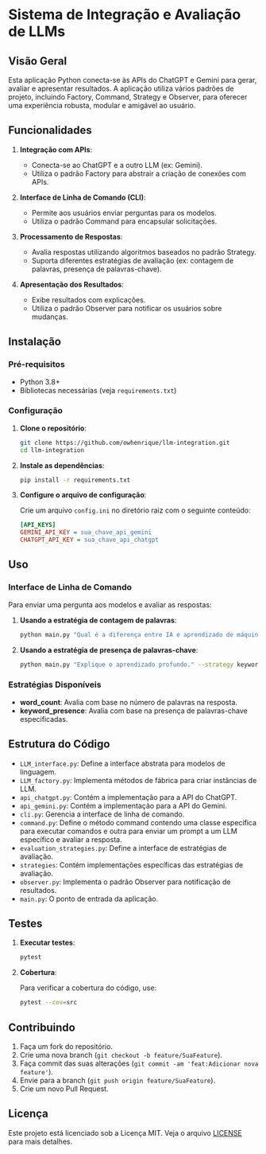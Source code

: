 # Sistema de Integração e Avaliação de LLMs

## Visão Geral

Esta aplicação Python conecta-se às APIs do ChatGPT e Gemini para gerar, avaliar e apresentar resultados. A aplicação utiliza vários padrões de projeto, incluindo Factory, Command, Strategy e Observer, para oferecer uma experiência robusta, modular e amigável ao usuário.

## Funcionalidades

1. **Integração com APIs**:
   - Conecta-se ao ChatGPT e a outro LLM (ex: Gemini).
   - Utiliza o padrão Factory para abstrair a criação de conexões com APIs.

2. **Interface de Linha de Comando (CLI)**:
   - Permite aos usuários enviar perguntas para os modelos.
   - Utiliza o padrão Command para encapsular solicitações.

3. **Processamento de Respostas**:
   - Avalia respostas utilizando algoritmos baseados no padrão Strategy.
   - Suporta diferentes estratégias de avaliação (ex: contagem de palavras, presença de palavras-chave).

4. **Apresentação dos Resultados**:
   - Exibe resultados com explicações.
   - Utiliza o padrão Observer para notificar os usuários sobre mudanças.

## Instalação

### Pré-requisitos

- Python 3.8+
- Bibliotecas necessárias (veja `requirements.txt`)

### Configuração

1. **Clone o repositório**:

    ```bash
    git clone https://github.com/owhenrique/llm-integration.git
    cd llm-integration
    ```

2. **Instale as dependências**:

    ```bash
    pip install -r requirements.txt
    ```

4. **Configure o arquivo de configuração**:

    Crie um arquivo `config.ini` no diretório raiz com o seguinte conteúdo:

    ```ini
    [API_KEYS]
    GEMINI_API_KEY = sua_chave_api_gemini
    CHATGPT_API_KEY = sua_chave_api_chatgpt
    ```

## Uso

### Interface de Linha de Comando

Para enviar uma pergunta aos modelos e avaliar as respostas:

1. **Usando a estratégia de contagem de palavras**:

    ```bash
    python main.py "Qual é a diferença entre IA e aprendizado de máquina?"
    ```

2. **Usando a estratégia de presença de palavras-chave**:

    ```bash
    python main.py "Explique o aprendizado profundo." --strategy keyword_presence --keywords "aprendizado profundo" "redes neurais"
    ```

### Estratégias Disponíveis

- **word_count**: Avalia com base no número de palavras na resposta.
- **keyword_presence**: Avalia com base na presença de palavras-chave especificadas.

## Estrutura do Código

- `LLM_interface.py`: Define a interface abstrata para modelos de linguagem.
- `LLM_factory.py`: Implementa métodos de fábrica para criar instâncias de LLM.
- `api_chatgpt.py`: Contém a implementação para a API do ChatGPT.
- `api_gemini.py`: Contém a implementação para a API do Gemini.
- `cli.py`: Gerencia a interface de linha de comando.
- `command.py`: Define o método command contendo uma classe específica para executar comandos e outra para enviar um prompt a um LLM específico e avaliar a resposta.
- `evaluation_strategies.py`: Define a interface de estratégias de avaliação.
- `strategies`: Contém implementações específicas das estratégias de avaliação.
- `observer.py`: Implementa o padrão Observer para notificação de resultados.
- `main.py`: O ponto de entrada da aplicação.

## Testes

1. **Executar testes**:

    ```bash
    pytest
    ```

2. **Cobertura**:

    Para verificar a cobertura do código, use:

    ```bash
    pytest --cov=src
    ```

## Contribuindo

1. Faça um fork do repositório.
2. Crie uma nova branch (`git checkout -b feature/SuaFeature`).
3. Faça commit das suas alterações (`git commit -am 'feat:Adicionar nova feature'`).
4. Envie para a branch (`git push origin feature/SuaFeature`).
5. Crie um novo Pull Request.

## Licença

Este projeto está licenciado sob a Licença MIT. Veja o arquivo [LICENSE](LICENSE) para mais detalhes.

